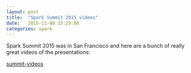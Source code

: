 ```yaml
---
layout: post
title:  "Spark Summit 2015 videos"
date:   2015-11-08 33:29:00
categories: spark
---
```

Spark Summit 2015 was in San Francisco and here are a bunch of really great videos of the presentations:

[summit-videos]

[summit-videos]:      https://sparkhub.databricks.com/videos/events/spark-summit-2015/
